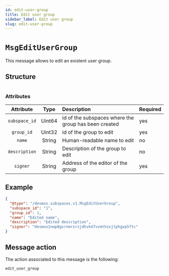```yaml
---
id: edit-user-group
title: Edit user group
sidebar_label: Edit user group
slug: edit-user-group
---
```


# `MsgEditUserGroup`
This message allows to edit an existent user group.

## Structure
````json

````

### Attributes
|   Attribute   |  Type  | Description                                          | Required |
|:-------------:|:------:|:-----------------------------------------------------|:---------|
| `subspace_id` | Uint64 | id of the subspaces where the group has been created | yes      |
|  `group_id`   | Uint32 | id of the group to edit                              | yes      |
|    `name`     | String | Human-readable name to edit                          | no       |
| `description` | String | Description of the group to edit                     | no       |
|  `signer`     | String | Address of the editor of the group                   | yes      |
## Example
````json
{
  "@type": "/desmos.subspaces.v1.MsgEditUserGroup",
  "subspace_id": "1",
  "group_id": 1,
  "name": "Edited name",
  "description": "Edited description",
  "signer": "desmos1nwp8gxrnmrsrzjdhvk47vvmthzxjtphgxp5ftc"
}
````

## Message action
The action associated to this message is the following:
```
edit_user_group
```